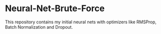 # Neural-Net-Brute-Force
This repository contains my initial neural nets with optimizers like RMSProp, Batch Normalization and Dropout. 
